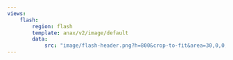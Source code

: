 ```yaml
---
views:
    flash:
        region: flash
        template: anax/v2/image/default
        data:
            src: "image/flash-header.png?h=800&crop-to-fit&area=30,0,0,0"
---
```

